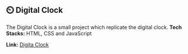 ## ⏲️ Digital Clock
The Digital Clock is a small project which replicate the digital clock. 
**Tech Stacks:** HTML, CSS and JavaScript

__Link:__ [Digita Clock](https://gautam3333.github.io/DigitalClock/)
